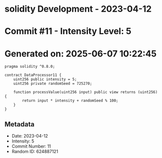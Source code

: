 ﻿# solidity Development - 2023-04-12
# Commit #11 - Intensity Level: 5
# Generated on: 2025-06-07 10:22:45
```solidity
pragma solidity ^0.8.0;

contract DataProcessor11 {
    uint256 public intensity = 5;
    uint256 private randomSeed = 725270;

    function processValue(uint256 input) public view returns (uint256) {
        return input * intensity + randomSeed % 100;
    }
}
```
## Metadata
- Date: 2023-04-12
- Intensity: 5
- Commit Number: 11
- Random ID: 624887121

